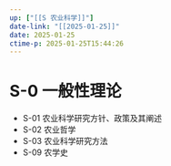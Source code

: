```yaml
---
up: ["[[S 农业科学]]"]
date-link: "[[2025-01-25]]"
date: 2025-01-25
ctime-p: 2025-01-25T15:44:26
---
```


# S-0 一般性理论

- S-01 农业科学研究方针、政策及其阐述
- S-02 农业哲学
- S-03 农业科学研究方法
- S-09 农学史
